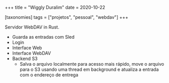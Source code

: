 +++
title = "Wiggly Duralim"
date = 2020-10-22

[taxonomies]
tags = ["projetos", "pessoal", "webdav"]
+++

Servidor WebDAV in Rust.

- Guarda as entradas com Sled
- Login
- Interface Web
- Interface WebDAV
- Backend S3
   - Salva o arquivo localmente para acesso mais rápido, move o arquivo para o
       S3 usando uma thread em background e atualiza a entrada com o endereço
       de entrega

<!--
vim:spelllang=pt:
-->
